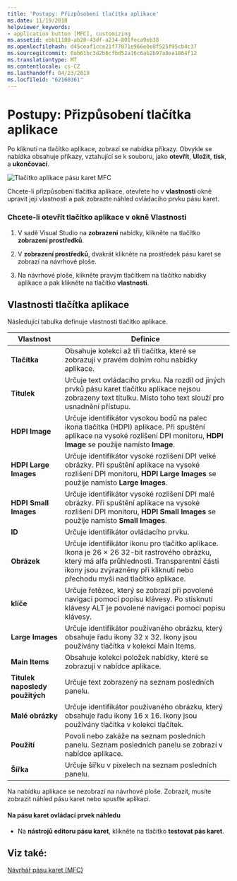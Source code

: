 ```yaml
---
title: 'Postupy: Přizpůsobení tlačítka aplikace'
ms.date: 11/19/2018
helpviewer_keywords:
- application button [MFC], customizing
ms.assetid: ebb11180-ab20-43df-a234-801feca9eb38
ms.openlocfilehash: d45ceaf1cce21f77871e966e0e8f525f95cb4c37
ms.sourcegitcommit: 0ab61bc3d2b6cfbd52a16c6ab2b97a8ea1864f12
ms.translationtype: MT
ms.contentlocale: cs-CZ
ms.lasthandoff: 04/23/2019
ms.locfileid: "62160361"
---
```

# <a name="how-to-customize-the-application-button"></a>Postupy: Přizpůsobení tlačítka aplikace

Po kliknutí na tlačítko aplikace, zobrazí se nabídka příkazy. Obvykle se nabídka obsahuje příkazy, vztahující se k souboru, jako **otevřít**, **Uložit**, **tisk**, a **ukončovací**.

![Tlačítko aplikace pásu karet MFC](../mfc/media/application_button.png "tlačítko pásu karet aplikace knihovny MFC")

Chcete-li přizpůsobení tlačítka aplikace, otevřete ho v **vlastnosti** okně upravit její vlastnosti a pak zobrazte náhled ovládacího prvku pásu karet.

### <a name="to-open-the-application-button-in-the-properties-window"></a>Chcete-li otevřít tlačítko aplikace v okně Vlastnosti

1. V sadě Visual Studio na **zobrazení** nabídky, klikněte na tlačítko **zobrazení prostředků**.

1. V **zobrazení prostředků**, dvakrát klikněte na prostředek pásu karet se zobrazí na návrhové ploše.

1. Na návrhové ploše, klikněte pravým tlačítkem na tlačítko nabídky aplikace a pak klikněte na tlačítko **vlastnosti**.

## <a name="application-button-properties"></a>Vlastnosti tlačítka aplikace

Následující tabulka definuje vlastnosti tlačítko aplikace.

|Vlastnost|Definice|
|--------------|----------------|
|**Tlačítka**|Obsahuje kolekci až tři tlačítka, které se zobrazují v pravém dolním rohu nabídky aplikace.|
|**Titulek**|Určuje text ovládacího prvku. Na rozdíl od jiných prvků pásu karet tlačítku aplikace nejsou zobrazeny text titulku. Místo toho text slouží pro usnadnění přístupu.|
|**HDPI Image**|Určuje identifikátor vysokou bodů na palec ikona tlačítka (HDPI) aplikace. Při spuštění aplikace na vysoké rozlišení DPI monitoru, **HDPI Image** se použije namísto **Image**.|
|**HDPI Large Images**|Určuje identifikátor vysoké rozlišení DPI velké obrázky. Při spuštění aplikace na vysoké rozlišení DPI monitoru, **HDPI Large Images** se použije namísto **Large Images**.|
|**HDPI Small Images**|Určuje identifikátor vysoké rozlišení DPI malé obrázky. Při spuštění aplikace na vysoké rozlišení DPI monitoru, **HDPI Small Images** se použije namísto **Small Images**.|
|**ID**|Určuje identifikátor ovládacího prvku.|
|**Obrázek**|Určuje identifikátor ikonu pro tlačítko aplikace. Ikona je 26 × 26 32-bit rastrového obrázku, který má alfa průhlednosti. Transparentní části ikony jsou zvýrazněny při kliknutí nebo přechodu myši nad tlačítko aplikace.|
|**klíče**|Určuje řetězec, který se zobrazí při povolené navigaci pomocí popisu klávesy. Po stisknutí klávesy ALT je povolené navigaci pomocí popisu klávesy.|
|**Large Images**|Určuje identifikátor používaného obrázku, který obsahuje řadu ikony 32 x 32. Ikony jsou používány tlačítka v kolekci Main Items.|
|**Main Items**|Obsahuje kolekci položek nabídky, které se zobrazují v nabídce aplikace.|
|**Titulek naposledy použitých**|Určuje text zobrazený na seznam posledních panelu.|
|**Malé obrázky**|Určuje identifikátor používaného obrázku, který obsahuje řadu ikony 16 x 16. Ikony jsou používány tlačítka v kolekci tlačítek.|
|**Použití**|Povolí nebo zakáže na seznam posledních panelu. Seznam posledních panelu se zobrazí v nabídce aplikace.|
|**Šířka**|Určuje šířku v pixelech na seznam posledních panelu.|

Na nabídku aplikace se nezobrazí na návrhové ploše. Zobrazit, musíte zobrazit náhled pásu karet nebo spusťte aplikaci.

#### <a name="to-preview-the-ribbon-control"></a>Na pásu karet ovládací prvek náhledu

- Na **nástrojů editoru pásu karet**, klikněte na tlačítko **testovat pás karet**.

## <a name="see-also"></a>Viz také:

[Návrhář pásu karet (MFC)](../mfc/ribbon-designer-mfc.md)
